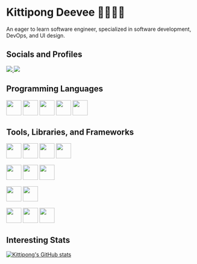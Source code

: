 # Kittipong Deevee 🧑🏻‍💻✨
An eager to learn software engineer, specialized in software development, DevOps, and UI design.

## Socials and Profiles

<a href="https://www.facebook.com/poon.kittipong/">
  <img src="https://img.shields.io/badge/Facebook-%231877F2.svg?style=for-the-badge&logo=Facebook&logoColor=white">
</a>
<a href="https://www.linkedin.com/in/kittipong-deevee-718511223/">
  <img src="https://img.shields.io/badge/linkedin-%230077B5.svg?style=for-the-badge&logo=linkedin&logoColor=white">
</a>

## Programming Languages
<p>
<img src= "https://cdn.jsdelivr.net/gh/devicons/devicon/icons/javascript/javascript-original.svg" width="40" height="40"/>
<img src= "https://cdn.jsdelivr.net/gh/devicons/devicon/icons/typescript/typescript-original.svg" width="40" height="40"/>
<img src= "https://cdn.jsdelivr.net/gh/devicons/devicon/icons/mysql/mysql-plain.svg" width="40" height="40"/>
<img src= "https://cdn.jsdelivr.net/gh/devicons/devicon/icons/python/python-original.svg" width="40" height="40"/>
<img src= "https://cdn.jsdelivr.net/gh/devicons/devicon/icons/cplusplus/cplusplus-original.svg" width="40" height="40"/>
</p>

## Tools, Libraries, and Frameworks
<!-- Frontend -->
<p>
<img src="https://cdn.jsdelivr.net/gh/devicons/devicon/icons/react/react-original.svg" width="40" height="40"/>
<img src="https://cdn.jsdelivr.net/gh/devicons/devicon/icons/vuejs/vuejs-original.svg" width="40" height="40"/>
<img src="https://upload.wikimedia.org/wikipedia/commons/1/1b/Svelte_Logo.svg" width="40" height="40"/>
<img src="https://cdn.jsdelivr.net/gh/devicons/devicon/icons/tailwindcss/tailwindcss-plain.svg" width="40" height="40"/>
</p>

<!-- Backend -->
<p>
<img src= "https://cdn.jsdelivr.net/gh/devicons/devicon/icons/nodejs/nodejs-original.svg" width="40" height="40"/>
<img src= "https://assets.website-files.com/61ca3f775a79ec5f87fcf937/6202fcdee5ee8636a145a41b_1234.png" width="40" height="40"/>
<img src= "https://cdn.jsdelivr.net/gh/devicons/devicon/icons/nestjs/nestjs-plain.svg" width="40" height="40"/>
</p>

<!-- Deployment Tools -->
<p>
<img src="https://cdn.jsdelivr.net/gh/devicons/devicon/icons/docker/docker-original.svg" width="40" height="40"/>
<img src="https://cdn.jsdelivr.net/gh/devicons/devicon/icons/terraform/terraform-original.svg" width="40" height="40"/>
</p>

<!-- Others -->
<p>
<img src="https://cdn.jsdelivr.net/gh/devicons/devicon/icons/figma/figma-original.svg" width="40" height="40"/>
<img src="https://cdn.jsdelivr.net/gh/devicons/devicon/icons/amazonwebservices/amazonwebservices-original.svg" width="40" height="40"/>
<img src="https://cdn.jsdelivr.net/gh/devicons/devicon/icons/vscode/vscode-original.svg" width="40" height="40"/>
</p>

## Interesting Stats

[![Kittipong's GitHub stats](https://github-readme-stats.vercel.app/api?username=poon-kittipong&show_icons=true&theme=radical)](https://github.com/anuraghazra/github-readme-stats)

